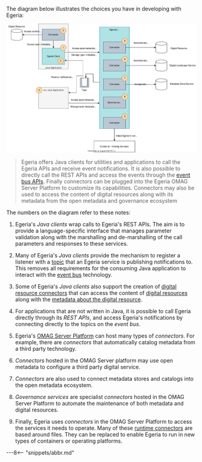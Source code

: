 <!-- SPDX-License-Identifier: CC-BY-4.0 -->
<!-- Copyright Contributors to the Egeria project. -->

The diagram below illustrates the choices you have in developing with Egeria:

![Choices in connecting to or enhancing egeria](/guides/developer/connecting-to-egeria.svg)
> Egeria offers Java clients for utilities and applications to call the Egeria APIs and receive event notifications.  It is also possible to directly call the REST APIs and access the events through the [event bus APIs](/concepts/event-bus).  Finally connectors can be plugged into the Egeria OMAG Server Platform to customize its capabilities.  Connectors may also be used to access the content of digital resources along with its metadata from the open metadata and governance ecosystem

The numbers on the diagram refer to these notes:

1. Egeria's *Java clients* wrap calls to Egeria's REST APIs. The aim is to provide a language-specific interface that manages parameter validation along with the marshalling and de-marshalling of the call parameters and responses to these services.

2. Many of Egeria's *Java clients* provide the mechanism to register a listener with a [topic](/concepts/basic-concepts/#topic) that an Egeria service is publishing notifications to.  This removes all requirements for the consuming Java application to interact with the [event bus](/concepts/event-bus) technology.

3. Some of Egeria's *Java clients* also support the creation of [digital resource connectors](/concepts/digital-resource-connector) that can access the content of [digital resources](/concepts/resource) along with the [metadata about the digital resource](/concepts/asset).

4. For applications that are not written in Java, it is possible to call Egeria directly through its *REST APIs*, and access Egeria's notifications by connecting directly to the topics on the *event bus*.
    
5. Egeria's [OMAG Server Platform](/concepts/omag-server-platform) can host many types of *connectors*.  For example, there are *connectors* that automatically catalog metadata from a third party technology.

6. *Connectors* hosted in the OMAG Server platform may use open metadata to configure a third party digital service.

7. *Connectors* are also used to connect metadata stores and catalogs into the open metadata ecosystem.

8. *Governance services* are specialist *connectors* hosted in the OMAG Server Platform to automate the maintenance of both metadata and digital resources.

9. Finally, Egeria uses *connectors* in the OMAG Server Platform to access the services it needs to operate.  Many of these [runtime connectors](/connectors/#runtime-connectors) are based around files.  They can be replaced to enable Egeria to run in new types of containers or operating platforms.

---8<-- "snippets/abbr.md"


